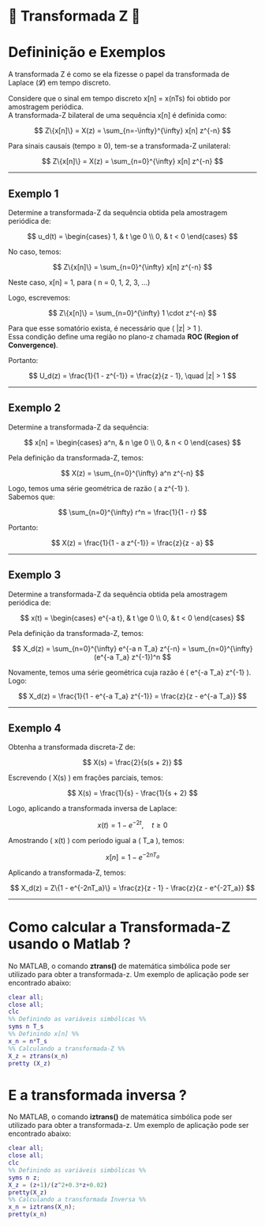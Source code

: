 # 📘 Transformada Z 📘 #

# Defininição e Exemplos 

A transformada Z é como se ela fizesse o papel da transformada de Laplace (𝓛) em tempo discreto.

Considere que o sinal em tempo discreto x[n] = x(nTs) foi obtido por amostragem periódica.  
A transformada-Z bilateral de uma sequência x[n] é definida como:

$$
Z\{x[n]\} = X(z) = \sum_{n=-\infty}^{\infty} x[n] z^{-n}
$$

Para sinais causais (tempo ≥ 0), tem-se a transformada-Z unilateral:

$$
Z\{x[n]\} = X(z) = \sum_{n=0}^{\infty} x[n] z^{-n}
$$

---

## Exemplo 1

Determine a transformada-Z da sequência obtida pela amostragem periódica de:

$$
u_d(t) = 
\begin{cases}
1, & t \ge 0 \\
0, & t < 0
\end{cases}
$$

No caso, temos:

$$
Z\{x[n]\} = \sum_{n=0}^{\infty} x[n] z^{-n}
$$

Neste caso, x[n] = 1, para \( n = 0, 1, 2, 3, ...)

Logo, escrevemos:

$$
Z\{x[n]\} = \sum_{n=0}^{\infty} 1 \cdot z^{-n}
$$

Para que esse somatório exista, é necessário que \( |z| > 1 \).  
Essa condição define uma região no plano-z chamada **ROC (Region of Convergence)**.

Portanto:

$$
U_d(z) = \frac{1}{1 - z^{-1}} = \frac{z}{z - 1}, \quad |z| > 1
$$

---

## Exemplo 2

Determine a transformada-Z da sequência:

$$
x[n] =
\begin{cases}
a^n, & n \ge 0 \\
0, & n < 0
\end{cases}
$$

Pela definição da transformada-Z, temos:

$$
X(z) = \sum_{n=0}^{\infty} a^n z^{-n}
$$

Logo, temos uma série geométrica de razão \( a z^{-1} \).  
Sabemos que:

$$
\sum_{n=0}^{\infty} r^n = \frac{1}{1 - r}
$$

Portanto:

$$
X(z) = \frac{1}{1 - a z^{-1}} = \frac{z}{z - a}
$$

---

## Exemplo 3

Determine a transformada-Z da sequência obtida pela amostragem periódica de:

$$
x(t) =
\begin{cases}
e^{-a t}, & t \ge 0 \\
0, & t < 0
\end{cases}
$$

Pela definição da transformada-Z, temos:

$$
X_d(z) = \sum_{n=0}^{\infty} e^{-a n T_a} z^{-n} = \sum_{n=0}^{\infty} (e^{-a T_a} z^{-1})^n
$$

Novamente, temos uma série geométrica cuja razão é \( e^{-a T_a} z^{-1} \).  
Logo:

$$
X_d(z) = \frac{1}{1 - e^{-a T_a} z^{-1}} = \frac{z}{z - e^{-a T_a}}
$$

---

## Exemplo 4

Obtenha a transformada discreta-Z de:

$$
X(s) = \frac{2}{s(s + 2)}
$$

Escrevendo \( X(s) \) em frações parciais, temos:

$$
X(s) = \frac{1}{s} - \frac{1}{s + 2}
$$

Logo, aplicando a transformada inversa de Laplace:

$$
x(t) = 1 - e^{-2t}, \quad t \ge 0
$$

Amostrando \( x(t) \) com período igual a \( T_a \), temos:

$$
x[n] = 1 - e^{-2nT_a}
$$

Aplicando a transformada-Z, temos:

$$
X_d(z) = Z\{1 - e^{-2nT_a}\} = \frac{z}{z - 1} - \frac{z}{z - e^{-2T_a}}
$$

--- 
# Como calcular a Transformada-Z usando o Matlab ? 

No MATLAB, o comando **ztrans()** de matemática simbólica pode ser utilizado para obter a transformada-z. Um exemplo de aplicação pode ser encontrado abaixo: 

```matlab
clear all;
close all;
clc
%% Definindo as variáveis simbólicas %%
syms n T_s
%% Definindo x[n] %%
x_n = n*T_s
%% Calculando a transformada-Z %%
X_z = ztrans(x_n)
pretty (X_z)
```
# E a transformada inversa ? 

No MATLAB, o comando **iztrans()** de matemática simbólica pode ser utilizado para obter a transformada-z. Um exemplo de aplicação pode ser encontrado abaixo: 

```matlab
clear all;
close all;
clc
%% Definindo as variáveis simbólicas %%
syms n z;
X_z = (z+1)/(z^2+0.3*z+0.02)
pretty(X_z)
%% Calculando a transformada Inversa %%
x_n = iztrans(X_n);
pretty(x_n)
```


